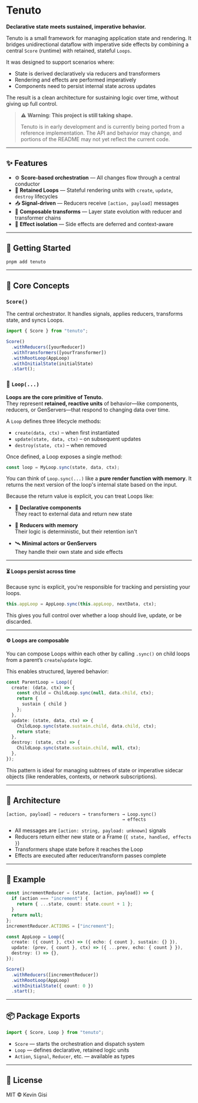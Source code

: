 # Tenuto

**Declarative state meets sustained, imperative behavior.**

Tenuto is a small framework for managing application state and rendering. It bridges unidirectional dataflow with imperative side effects by combining a central `Score` (runtime) with retained, stateful `Loops`.

It was designed to support scenarios where:
- State is derived declaratively via reducers and transformers
- Rendering and effects are performed imperatively
- Components need to persist internal state across updates

The result is a clean architecture for sustaining logic over time, without giving up full control.

> ⚠️ **Warning: This project is still taking shape.**
>
> Tenuto is in early development and is currently being ported from a reference implementation.
> The API and behavior may change, and portions of the README may not yet reflect the current code.

---

## ✨ Features

- ⚙️ **Score-based orchestration** — All changes flow through a central conductor
- 🔁 **Retained Loops** — Stateful rendering units with `create`, `update`, `destroy` lifecycles
- 📥 **Signal-driven** — Reducers receive `[action, payload]` messages
- 🧱 **Composable transforms** — Layer state evolution with reducer and transformer chains
- 🎯 **Effect isolation** — Side effects are deferred and context-aware

---

## 🚀 Getting Started

```bash
pnpm add tenuto
```

---

## 🧠 Core Concepts

### `Score()`

The central orchestrator. It handles signals, applies reducers, transforms state, and syncs Loops.

```ts
import { Score } from "tenuto";

Score()
  .withReducers([yourReducer])
  .withTransformers([yourTransformer])
  .withRootLoop(AppLoop)
  .withInitialState(initialState)
  .start();
```

### 🔁 `Loop(...)`

**Loops are the core primitive of Tenuto.**  
They represent **retained, reactive units** of behavior—like components, reducers, or GenServers—that respond to changing data over time.

A `Loop` defines three lifecycle methods:

- `create(data, ctx)` – when first instantiated  
- `update(state, data, ctx)` – on subsequent updates  
- `destroy(state, ctx)` – when removed

Once defined, a Loop exposes a single method:

```ts
const loop = MyLoop.sync(state, data, ctx);
```

You can think of `Loop.sync(...)` like a **pure render function with memory**. It returns the next version of the loop's internal state based on the input.

Because the return value is explicit, you can treat Loops like:

- 🧱 **Declarative components**  
  They react to external data and return new state

- 🧠 **Reducers with memory**  
  Their logic is deterministic, but their retention isn't

- 🛰️ **Minimal actors or GenServers**  
  They handle their own state and side effects

---

#### ⏳ Loops persist across time

Because sync is explicit, you're responsible for tracking and persisting your loops.

```ts
this.appLoop = AppLoop.sync(this.appLoop, nextData, ctx);
```

This gives you full control over whether a loop should live, update, or be discarded.

---

#### ⚙️ Loops are composable

You can compose Loops within each other by calling `.sync()` on child loops from a parent’s `create`/`update` logic.

This enables structured, layered behavior:

```ts
const ParentLoop = Loop({
  create: (data, ctx) => {
    const child = ChildLoop.sync(null, data.child, ctx);
    return {
      sustain { child }
    };
  },
  update: (state, data, ctx) => {
    ChildLoop.sync(state.sustain.child, data.child, ctx);
    return state;
  },
  destroy: (state, ctx) => {
    ChildLoop.sync(state.sustain.child, null, ctx);
  },
});
```

This pattern is ideal for managing subtrees of state or imperative sidecar objects (like renderables, contexts, or network subscriptions).

---

## 🧾 Architecture

```
[action, payload] → reducers → transformers → Loop.sync()
                                            → effects
```

- All messages are `[action: string, payload: unknown]` signals
- Reducers return either new state or a Frame (`{ state, handled, effects }`)
- Transformers shape state before it reaches the Loop
- Effects are executed after reducer/transform passes complete

---

## 🧪 Example

```ts
const incrementReducer = (state, [action, payload]) => {
  if (action === "increment") {
    return { ...state, count: state.count + 1 };
  }
  return null;
};
incrementReducer.ACTIONS = ["increment"];

const AppLoop = Loop({
  create: ({ count }, ctx) => ({ echo: { count }, sustain: {} }),
  update: (prev, { count }, ctx) => ({ ...prev, echo: { count } }),
  destroy: () => {},
});

Score()
  .withReducers([incrementReducer])
  .withRootLoop(AppLoop)
  .withInitialState({ count: 0 })
  .start();
```

---

## 📦 Package Exports

```ts
import { Score, Loop } from "tenuto";
```

- `Score` — starts the orchestration and dispatch system
- `Loop` — defines declarative, retained logic units
- `Action`, `Signal`, `Reducer`, etc. — available as types

---

## 🪪 License

MIT © Kevin Gisi

